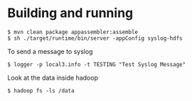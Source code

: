 # Building and running

    $ mvn clean package appassembler:assemble
    $ sh ./target/runtime/bin/server -appConfig syslog-hdfs

To send a message to syslog

    $ logger -p local3.info -t TESTING "Test Syslog Message"

Look at the data inside hadoop

    $ hadoop fs -ls /data

